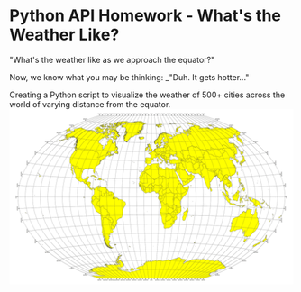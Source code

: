 # Python API Homework - What's the Weather Like?

"What's the weather like as we approach the equator?"

Now, we know what you may be thinking: _"Duh. It gets hotter..."

Creating a Python script to visualize the weather of 500+ cities across the world of varying distance from the equator. 
![](Images/equatorsign.png)
